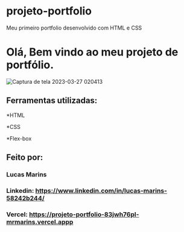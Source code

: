 # projeto-portfolio
Meu primeiro portfolio desenvolvido com HTML e CSS

# Olá, Bem vindo ao meu projeto de portfólio.

![Captura de tela 2023-03-27 020413](https://user-images.githubusercontent.com/116246063/227845786-f4973e91-11f8-4bbb-9666-e0e0cc094d09.jpg)

## Ferramentas utilizadas:

*HTML

*CSS

*Flex-box

## Feito por:

### Lucas Marins

### Linkedin: https://www.linkedin.com/in/lucas-marins-58242b244/

### Vercel: https://projeto-portfolio-83jwh76pl-mrmarins.vercel.appp
